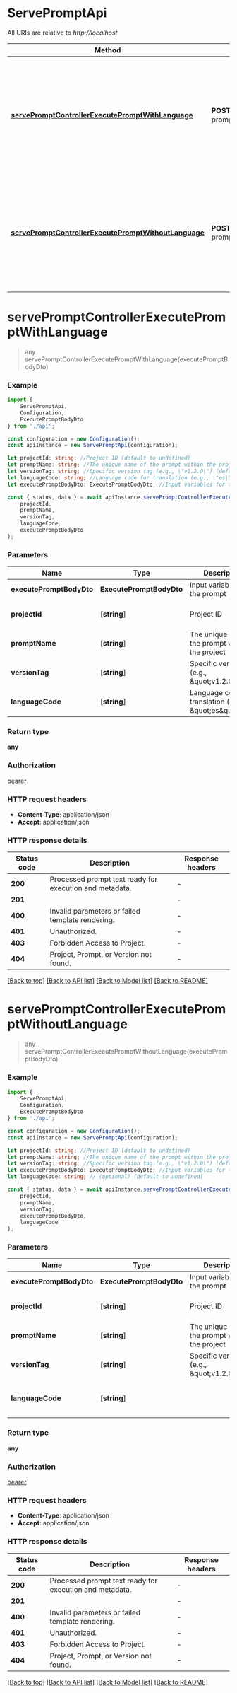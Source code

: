 # ServePromptApi

All URIs are relative to *http://localhost*

|Method | HTTP request | Description|
|------------- | ------------- | -------------|
|[**servePromptControllerExecutePromptWithLanguage**](#servepromptcontrollerexecutepromptwithlanguage) | **POST** /api/serve-prompt/execute/{projectId}/{promptName}/{versionTag}/lang/{languageCode} | Assembles and prepares a specific prompt version (specific language) for execution with provided variables|
|[**servePromptControllerExecutePromptWithoutLanguage**](#servepromptcontrollerexecutepromptwithoutlanguage) | **POST** /api/serve-prompt/execute/{projectId}/{promptName}/{versionTag}/base | Assembles and prepares a specific prompt version (base language) for execution with provided variables|

# **servePromptControllerExecutePromptWithLanguage**
> any servePromptControllerExecutePromptWithLanguage(executePromptBodyDto)


### Example

```typescript
import {
    ServePromptApi,
    Configuration,
    ExecutePromptBodyDto
} from './api';

const configuration = new Configuration();
const apiInstance = new ServePromptApi(configuration);

let projectId: string; //Project ID (default to undefined)
let promptName: string; //The unique name of the prompt within the project (default to undefined)
let versionTag: string; //Specific version tag (e.g., \"v1.2.0\") (default to undefined)
let languageCode: string; //Language code for translation (e.g., \"es\") (default to undefined)
let executePromptBodyDto: ExecutePromptBodyDto; //Input variables for the prompt

const { status, data } = await apiInstance.servePromptControllerExecutePromptWithLanguage(
    projectId,
    promptName,
    versionTag,
    languageCode,
    executePromptBodyDto
);
```

### Parameters

|Name | Type | Description  | Notes|
|------------- | ------------- | ------------- | -------------|
| **executePromptBodyDto** | **ExecutePromptBodyDto**| Input variables for the prompt | |
| **projectId** | [**string**] | Project ID | defaults to undefined|
| **promptName** | [**string**] | The unique name of the prompt within the project | defaults to undefined|
| **versionTag** | [**string**] | Specific version tag (e.g., \&quot;v1.2.0\&quot;) | defaults to undefined|
| **languageCode** | [**string**] | Language code for translation (e.g., \&quot;es\&quot;) | defaults to undefined|


### Return type

**any**

### Authorization

[bearer](../README.md#bearer)

### HTTP request headers

 - **Content-Type**: application/json
 - **Accept**: application/json


### HTTP response details
| Status code | Description | Response headers |
|-------------|-------------|------------------|
|**200** | Processed prompt text ready for execution and metadata. |  -  |
|**201** |  |  -  |
|**400** | Invalid parameters or failed template rendering. |  -  |
|**401** | Unauthorized. |  -  |
|**403** | Forbidden Access to Project. |  -  |
|**404** | Project, Prompt, or Version not found. |  -  |

[[Back to top]](#) [[Back to API list]](../README.md#documentation-for-api-endpoints) [[Back to Model list]](../README.md#documentation-for-models) [[Back to README]](../README.md)

# **servePromptControllerExecutePromptWithoutLanguage**
> any servePromptControllerExecutePromptWithoutLanguage(executePromptBodyDto)


### Example

```typescript
import {
    ServePromptApi,
    Configuration,
    ExecutePromptBodyDto
} from './api';

const configuration = new Configuration();
const apiInstance = new ServePromptApi(configuration);

let projectId: string; //Project ID (default to undefined)
let promptName: string; //The unique name of the prompt within the project (default to undefined)
let versionTag: string; //Specific version tag (e.g., \"v1.2.0\") (default to undefined)
let executePromptBodyDto: ExecutePromptBodyDto; //Input variables for the prompt
let languageCode: string; // (optional) (default to undefined)

const { status, data } = await apiInstance.servePromptControllerExecutePromptWithoutLanguage(
    projectId,
    promptName,
    versionTag,
    executePromptBodyDto,
    languageCode
);
```

### Parameters

|Name | Type | Description  | Notes|
|------------- | ------------- | ------------- | -------------|
| **executePromptBodyDto** | **ExecutePromptBodyDto**| Input variables for the prompt | |
| **projectId** | [**string**] | Project ID | defaults to undefined|
| **promptName** | [**string**] | The unique name of the prompt within the project | defaults to undefined|
| **versionTag** | [**string**] | Specific version tag (e.g., \&quot;v1.2.0\&quot;) | defaults to undefined|
| **languageCode** | [**string**] |  | (optional) defaults to undefined|


### Return type

**any**

### Authorization

[bearer](../README.md#bearer)

### HTTP request headers

 - **Content-Type**: application/json
 - **Accept**: application/json


### HTTP response details
| Status code | Description | Response headers |
|-------------|-------------|------------------|
|**200** | Processed prompt text ready for execution and metadata. |  -  |
|**201** |  |  -  |
|**400** | Invalid parameters or failed template rendering. |  -  |
|**401** | Unauthorized. |  -  |
|**403** | Forbidden Access to Project. |  -  |
|**404** | Project, Prompt, or Version not found. |  -  |

[[Back to top]](#) [[Back to API list]](../README.md#documentation-for-api-endpoints) [[Back to Model list]](../README.md#documentation-for-models) [[Back to README]](../README.md)

